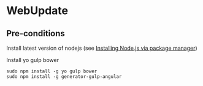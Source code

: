 # WebUpdate 

## Pre-conditions

Install latest version of nodejs (see [Installing Node.js via package manager](https://github.com/joyent/node/wiki/Installing-Node.js-via-package-manager#debian-and-ubuntu-based-linux-distributions))

Install yo gulp bower

```
sudo npm install -g yo gulp bower
sudo npm install -g generator-gulp-angular
```
